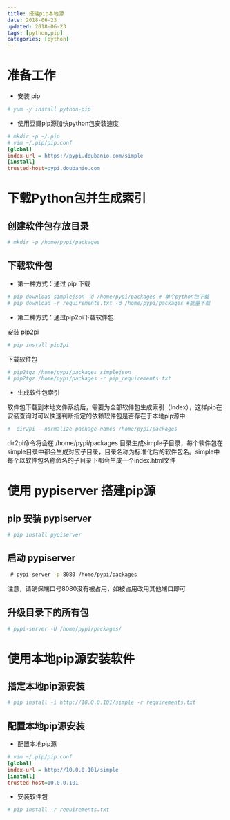 ```yaml
---
title: 搭建pip本地源
date: 2018-06-23
updated: 2018-06-23
tags: [python,pip]
categories: [python]
---
```


# 准备工作

* 安装 pip
```bash
# yum -y install python-pip
```
* 使用豆瓣pip源加快python包安装速度
```ini
# mkdir -p ~/.pip
# vim ~/.pip/pip.conf
[global]
index-url = https://pypi.doubanio.com/simple
[install]
trusted-host=pypi.doubanio.com
```
<!-- more -->

# 下载Python包并生成索引

## 创建软件包存放目录

```bash
# mkdir -p /home/pypi/packages
```
## 下载软件包

* 第一种方式：通过 pip 下载
```bash
# pip download simplejson -d /home/pypi/packages # 单个python包下载
# pip download -r requirements.txt -d /home/pypi/packages #批量下载
```
* 第二种方式：通过pip2pi下载软件包

安装 pip2pi

```bash
# pip install pip2pi
```
下载软件包

```bash
# pip2tgz /home/pypi/packages simplejson
# pip2tgz /home/pypi/packages -r pip_requirements.txt
```
* 生成软件包索引

软件包下载到本地文件系统后，需要为全部软件包生成索引（Index），这样pip在安装查询时可以快速判断指定的依赖软件包是否存在于本地pip源中

```bash
#  dir2pi --normalize-package-names /home/pypi/packages
```
dir2pi命令将会在 /home/pypi/packages 目录生成simple子目录，每个软件包在simple目录中都会生成对应子目录，目录名称为标准化后的软件包名。simple中每个以软件包名称命名的子目录下都会生成一个index.html文件

# 使用 pypiserver 搭建pip源

## pip 安装 pypiserver

```bash
# pip install pypiserver
```
## 启动 pypiserver

```bash
 # pypi-server -p 8080 /home/pypi/packages
```
注意，请确保端口号8080没有被占用，如被占用改用其他端口即可
## 升级目录下的所有包

```bash
# pypi-server -U /home/pypi/packages/
```
# 使用本地pip源安装软件

## 指定本地pip源安装

```bash
# pip install -i http://10.0.0.101/simple -r requirements.txt
```
## 配置本地pip源安装

* 配置本地pip源
```ini
# vim ~/.pip/pip.conf
[global]
index-url = http://10.0.0.101/simple
[install]
trusted-host=10.0.0.101
```
* 安装软件包
```bash
# pip install -r requirements.txt
```
